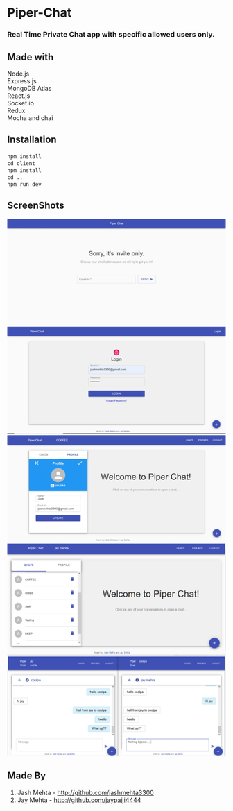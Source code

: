 # Piper-Chat
### Real Time Private Chat app with specific allowed users only.

## Made with
 Node.js <br />
 Express.js <br />
 MongoDB Atlas <br /> 
 React.js <br />
 Socket.io <br />
 Redux <br />
 Mocha and chai

## Installation 
```
npm install
cd client 
npm install 
cd ..
npm run dev
```

## ScreenShots
![](https://github.com/jashmehta3300/Screenshots/blob/master/Piper-Chat/invite.JPG)
![](https://github.com/jashmehta3300/Screenshots/blob/master/Piper-Chat/login.JPG)
![](https://github.com/jashmehta3300/Screenshots/blob/master/Piper-Chat/Profile.JPG)
![](https://github.com/jaypajji4444/Screenshots/blob/master/Piper/home%20chat.PNG)
![](https://github.com/jaypajji4444/Screenshots/blob/master/Piper/Capture.PNG)

## Made By
1) Jash Mehta - http://github.com/jashmehta3300
2) Jay Mehta - http://github.com/jaypajji4444
